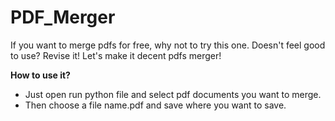 # PDF_Merger
If you want to merge pdfs for free, why not to try this one. Doesn't feel good to use? Revise it! Let's make it decent pdfs merger!

**How to use it?**
* Just open run python file and select pdf documents you want to merge.
* Then choose a file name.pdf and save where you want to save.
